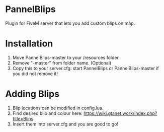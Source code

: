 # PannelBlips
Plugin for FiveM server that lets you add custom blips on map.



# Installation

1. Move PannelBlips-master to your /resources folder
2. Remove "-master" from folder name. (Optional)
2. Copy this to your server.cfg:
start PannelBlips or PannelBlips-master if you did not remove it!

# Adding Blips

1. Blip locations can be modified in config.lua.
2. Find desired blip and colour here:
https://wiki.gtanet.work/index.php?title=Blips
3. Insert them into server.cfg and you are good to go!
